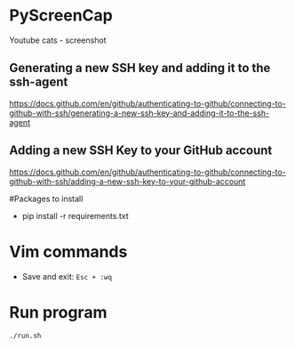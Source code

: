 # PyScreenCap
Youtube cats - screenshot

## Generating a new SSH key and adding it to the ssh-agent
https://docs.github.com/en/github/authenticating-to-github/connecting-to-github-with-ssh/generating-a-new-ssh-key-and-adding-it-to-the-ssh-agent

## Adding a new SSH Key to your GitHub account
https://docs.github.com/en/github/authenticating-to-github/connecting-to-github-with-ssh/adding-a-new-ssh-key-to-your-github-account

#Packages to install
* pip install -r requirements.txt

# Vim commands
* Save and exit: `Esc + :wq`

# Run program
```
./run.sh
```
